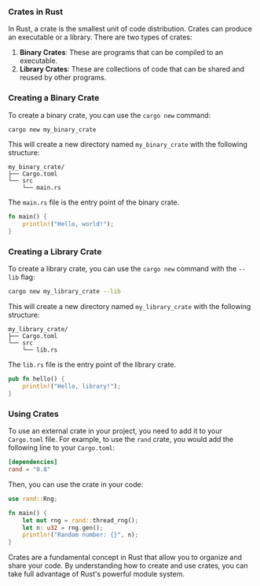 ### Crates in Rust

In Rust, a crate is the smallest unit of code distribution. Crates can produce an executable or a library. There are two types of crates:

1. **Binary Crates**: These are programs that can be compiled to an executable.
2. **Library Crates**: These are collections of code that can be shared and reused by other programs.

### Creating a Binary Crate

To create a binary crate, you can use the `cargo new` command:

```sh
cargo new my_binary_crate
```

This will create a new directory named `my_binary_crate` with the following structure:

```
my_binary_crate/
├── Cargo.toml
└── src
    └── main.rs
```

The `main.rs` file is the entry point of the binary crate.

```rust
fn main() {
    println!("Hello, world!");
}
```

### Creating a Library Crate

To create a library crate, you can use the `cargo new` command with the `--lib` flag:

```sh
cargo new my_library_crate --lib
```

This will create a new directory named `my_library_crate` with the following structure:

```
my_library_crate/
├── Cargo.toml
└── src
    └── lib.rs
```

The `lib.rs` file is the entry point of the library crate.

```rust
pub fn hello() {
    println!("Hello, library!");
}
```

### Using Crates

To use an external crate in your project, you need to add it to your `Cargo.toml` file. For example, to use the `rand` crate, you would add the following line to your `Cargo.toml`:

```toml
[dependencies]
rand = "0.8"
```

Then, you can use the crate in your code:

```rust
use rand::Rng;

fn main() {
    let mut rng = rand::thread_rng();
    let n: u32 = rng.gen();
    println!("Random number: {}", n);
}
```

Crates are a fundamental concept in Rust that allow you to organize and share your code. By understanding how to create and use crates, you can take full advantage of Rust's powerful module system.